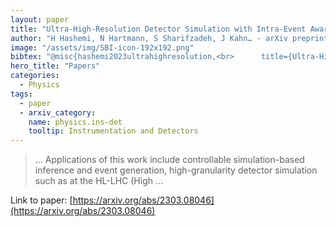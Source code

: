 ```yaml
---
layout: paper
title: "Ultra-High-Resolution Detector Simulation with Intra-Event Aware GAN and Self-Supervised Relational Reasoning"
author: "H Hashemi, N Hartmann, S Sharifzadeh, J Kahn… - arXiv preprint arXiv …, 2023 - arxiv.org"
image: "/assets/img/SBI-icon-192x192.png"
bibtex: "@misc{hashemi2023ultrahighresolution,<br>      title={Ultra-High-Resolution Detector Simulation with Intra-Event Aware GAN and Self-Supervised Relational Reasoning}, <br>      author={Hosein Hashemi and Nikolai Hartmann and Sahand Sharifzadeh and James Kahn and Thomas Kuhr},<br>      year={2023},<br>      eprint={2303.08046},<br>      archivePrefix={arXiv},<br>      primaryClass={physics.ins-det}<br>}"
hero_title: "Papers"
categories:
  - Physics
tags:
  - paper
  - arxiv_category:
    name: physics.ins-det
    tooltip: Instrumentation and Detectors
---
```

>… Applications of this work include controllable simulation-based inference and event generation, high-granularity detector simulation such as at the HL-LHC (High …

Link to paper: [https://arxiv.org/abs/2303.08046](https://arxiv.org/abs/2303.08046)
